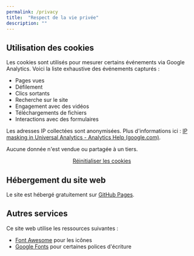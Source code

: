 ```yaml
---
permalink: /privacy
title:  "Respect de la vie privée"
description: ""
---
```


## Utilisation des cookies

Les cookies sont utilisés pour mesurer certains événements via Google Analytics. Voici la liste exhaustive des événements capturés :

- Pages vues
- Défilement
- Clics sortants
- Recherche sur le site
- Engagement avec des vidéos
- Téléchargements de fichiers
- Interactions avec des formulaires

Les adresses IP collectées sont anonymisées. Plus d'informations ici : [IP masking in Universal Analytics - Analytics Help (google.com)](https://support.google.com/analytics/answer/2763052?sjid=13257524820651193844-EU).

Aucune donnée n'est vendue ou partagée à un tiers.

<p style="text-align: center; margin-top: 1em;">
  <a class="no-decoration button-primary hover-bottom" onclick="eraseCookie('cookie-notice-option');" href="#">Réinitialiser les cookies</a>
</p>

## Hébergement du site web

Le site est hébergé gratuitement sur [GitHub Pages](https://pages.github.com/).

## Autres services

Ce site web utilise les ressources suivantes :

- [Font Awesome](https://fontawesome.com/) pour les icônes
- [Google Fonts](https://fonts.google.com/) pour certaines polices d'écriture
